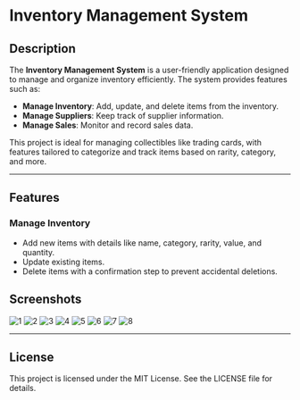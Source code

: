 # Inventory Management System

## Description
The **Inventory Management System** is a user-friendly application designed to manage and organize inventory efficiently. The system provides features such as:

- **Manage Inventory**: Add, update, and delete items from the inventory.
- **Manage Suppliers**: Keep track of supplier information.
- **Manage Sales**: Monitor and record sales data.

This project is ideal for managing collectibles like trading cards, with features tailored to categorize and track items based on rarity, category, and more.

---

## Features

### Manage Inventory
- Add new items with details like name, category, rarity, value, and quantity.
- Update existing items.
- Delete items with a confirmation step to prevent accidental deletions.

## Screenshots
![1](https://github.com/user-attachments/assets/ec2d0abc-dc73-41fd-b382-0850e26515db)
![2](https://github.com/user-attachments/assets/a591fefa-6c75-47ae-85aa-11a772175592)
![3](https://github.com/user-attachments/assets/0ce62e5f-0c67-46e9-aa52-44baf6cf8fc3)
![4](https://github.com/user-attachments/assets/838cb820-53fe-41b3-bb9f-a57905d5f80d)
![5](https://github.com/user-attachments/assets/1f8d0813-2a97-4ba3-b233-39161d31ab9b)
![6](https://github.com/user-attachments/assets/77510841-b45a-443d-ac30-57960b8bb9f1)
![7](https://github.com/user-attachments/assets/50bf631a-a130-4e7d-b3bd-fcb17a06f965)
![8](https://github.com/user-attachments/assets/e3e6b194-736a-4bdf-a1f2-160c2ba207ce)

---

## License
This project is licensed under the MIT License. See the LICENSE file for details.
